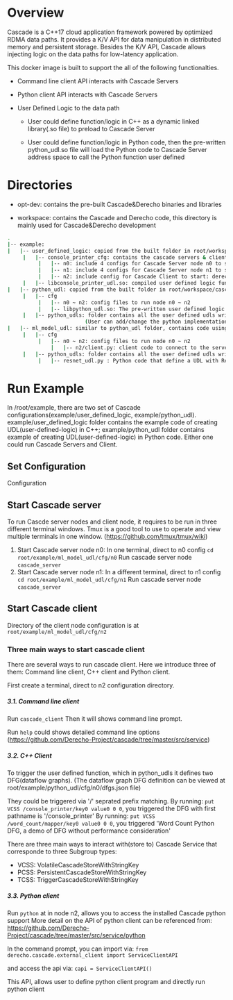 # Overview
Cascade is a C++17 cloud application framework powered by optimized RDMA data paths. It provides a K/V API for data manipulation in distributed memory and persistent storage. Besides the K/V API, Cascade allows injecting logic on the data paths for low-latency application. 

This docker image is built to support the all of the following functionalties.

- Command line client API interacts with Cascade Servers

- Python client API interacts with Cascade Servers

- User Defined Logic to the data path

     - User could define function/logic in C++ as a dynamic linked library(.so file) to preload to Cascade Server 

     - User could define function/logic in Python code, then the pre-written python_udl.so file will load the Python code to Cascade Server address space to call the Python function user defined


# Directories

- opt-dev: contains the pre-built Cascade&Derecho binaries and libraries

- workspace: contains the Cascade and Derecho code, this directory is mainly used for Cascade&Derecho development 

```bash
.
|-- example:
|   |-- user_defined_logic: copied from the built folder in root/workspace/cascade/src/applications/tests/user_defined_logic. 
     |   |-- console_printer_cfg: contains the cascade servers & client configs
          |   |-- n0: include 4 configs for Cascade Server node n0 to start: dfgs.json, layout.json, udl_dlls.cfg, derecho.cfg
          |   |-- n1: include 4 configs for Cascade Server node n1 to start: dfgs.json, layout.json, udl_dlls.cfg, derecho.cfg
          |   |-- n2: include config for Cascade Client to start: derecho.cfg. (This node could also run as Cascade Server, in which case, all 4 configs in this directory are used)
     |   |-- libconsole_printer_udl.so: compiled user defined logic funciton in the form of the dynamic linked library. The original code and implementation of this function is at directory: root/workspace/cascade/src/applications/tests/user_defined_logic/console_printer_udl.cpp
|   |-- python_udl: copied from the built folder in root/workspace/cascade/src/applications/cascade-demos/udl_zoo/python, where the executables get compiled
     |   |-- cfg
          |   |-- n0 ~ n2: config files to run node n0 ~ n2
          |   |-- libpython_udl.so: The pre-written user defined logic function to read the user defined logic in python and load to cascade server
     |   |-- python_udls: folder contains all the user defined udls written in python
                         (User can add/change the python implementation in this directory. To have the cascade server to load the user defined python function, adding the changes to dfgs.json files in root/example/python_udl/cfg/n0, root/example/python_udl/cfg/n1)
|   |-- ml_model_udl: similar to python_udl folder, contains code using 
     |   |-- cfg
          |   |-- n0 ~ n2: config files to run node n0 ~ n2
              |   |-- n2/client.py: client code to connect to the server nodes and send request to the system
     |   |-- python_udls: folder contains all the user defined udls written in python
          |   |-- resnet_udl.py : Python code that define a UDL with Resenet mode
```

# Run Example
In /root/example, there are two set of Cascade configurations(example/user_defined_logic, example/python_udl). example/user_defined_logic folder contains the example code of creating UDL(user-defined-logic) in C++; example/python_udl folder contains example of creating UDL(user-defined-logic) in Python code. Either one could run Cascade Servers and Client.

## Set Configuration
Configuration 

## Start Cascade server 

To run Cascde server nodes and client node, it requires to be run in three different terminal windows. Tmux is a good tool to use to operate and view multiple terminals in one window. (https://github.com/tmux/tmux/wiki)

1. Start Cascade server node n0:
     In one terminal, direct to n0 config
      `cd root/example/ml_model_udl/cfg/n0`
     Run cascade server node
      `cascade_server`
2. Start Cascade server node n1:
     In a different terminal, direct to n1 config
      `cd root/example/ml_model_udl/cfg/n1`
     Run cascade server node
      `cascade_server`

## Start Cascade client

Directory of the client node configuration is at `root/example/ml_model_udl/cfg/n2`


### Three main ways to start cascade client
There are several ways to run cascade client. Here we introduce three of them: Command line client, C++ client and Python client.

First create a terminal, direct to n2 configuration directory.

##### 3.1. Command line client
Run `cascade_client` Then it will shows command line prompt.  

Run `help` could shows detailed command line options (https://github.com/Derecho-Project/cascade/tree/master/src/service)


##### 3.2. C++ Client

To trigger the user defined function, which in python_udls it defines two DFG(dataflow graphs). (The dataflow graph DFG definition can be viewed at root/example/python_udl/cfg/n0/dfgs.json file)

They could be triggered via '/' seprated prefix matching. By running: `put VCSS /console_printer/key0 value0 0 0`, you triggered the DFG with first pathname is '/console_printer'
By running: `put VCSS /word_count/mapper/key0 value0 0 0`, you triggered 'Word Count Python DFG, a demo of DFG without performance consideration'

There are three main ways to interact with(store to) Cascade Service that corresponde to three Subgroup types:
- VCSS: VolatileCascadeStoreWithStringKey
- PCSS: PersistentCascadeStoreWithStringKey
- TCSS: TriggerCascadeStoreWithStringKey


##### 3.3. Python client

Run `python` at in node n2, allows you to access the installed Cascade python support
More detail on the API of python client can be referenced from: https://github.com/Derecho-Project/cascade/tree/master/src/service/python

In the command prompt, you can import via: `from derecho.cascade.external_client import ServiceClientAPI`

and access the api via: `capi = ServiceClientAPI()`

This API, allows user to define python client program and directly run python client

